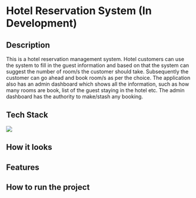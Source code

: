 # Hotel Reservation System (In Development)

## Description

This is a hotel reservation management system. Hotel customers can use the system to fill in the guest information and based on that the system can suggest the number of room/s the customer should take. Subsequently the customer can go ahead and book room/s as per the choice. The application also has an admin dashboard which shows all the information, such as how many rooms are book, list of the guest staying in the hotel etc. The admin dashboard has the authority to make/stash any booking.

## Tech Stack

<img src="https://skillicons.dev/icons?i=java" />

## How it looks
## Features
## How to run the project

